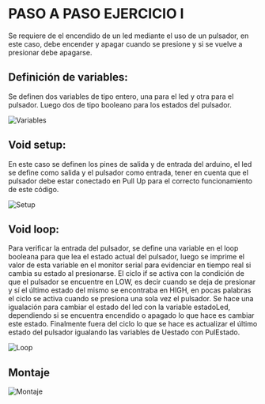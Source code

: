 # PASO A PASO EJERCICIO I
Se requiere de el encendido de un led mediante el uso de un pulsador, en este caso, debe encender y apagar cuando se presione y si se vuelve a presionar debe apagarse.

## Definición de variables:

Se definen dos variables de tipo entero, una para el led y otra para el pulsador. Luego dos de tipo booleano para los estados del pulsador.

![Variables](https://github.com/johanerre/Arduino-Retos/blob/main/IMÁGENES/Captura%20de%20pantalla%202025-09-06%20205309.png)

## Void setup:

En este caso se definen los pines de salida y de entrada del arduino, el led se define como salida y el pulsador como entrada, tener en cuenta que el pulsador debe estar conectado en Pull Up para el correcto funcionamiento de este código.

![Setup](https://github.com/johanerre/Arduino-Retos/blob/main/IMÁGENES/Captura%20de%20pantalla%202025-09-06%20212901.png)

## Void loop:

Para verificar la entrada del pulsador, se define una variable en el loop booleana para que lea el estado actual del pulsador, luego se imprime el valor de esta variable en el monitor serial para evidenciar en tiempo real si cambia su estado al presionarse. El ciclo if se activa con la condición de que el pulsador se encuentre en LOW, es decir cuando se deja de presionar y sí el último estado del mismo se encontraba en HIGH, en pocas palabras el ciclo se activa cuando se presiona una sola vez el pulsador. Se hace una igualación para cambiar el estado del led con la variable estadoLed, dependiendo si se encuentra encendido o apagado lo que hace es cambiar este estado. Finalmente fuera del ciclo lo que se hace es actualizar el último estado del pulsador igualando las variables de Uestado con PulEstado.

![Loop](https://github.com/johanerre/Arduino-Retos/blob/main/IMÁGENES/Captura%20de%20pantalla%202025-09-06%20212332.png)

## Montaje

![Montaje](https://github.com/johanerre/Arduino-Retos/blob/main/IMÁGENES/Captura%20de%20pantalla%202025-09-06%20221143.png)